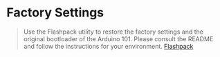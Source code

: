 # Factory Settings

> Use the Flashpack utility to restore the factory settings and the original bootloader of the Arduino 101. Please consult the README and follow the instructions for your environment.  [Flashpack](https://downloadcenter.intel.com/downloads/eula/25470/Arduino-101-software-package?httpDown=https%3A%2F%2Fdownloadmirror.intel.com%2F25470%2Feng%2Farduino101-factory_recovery-flashpack.tar.bz2)